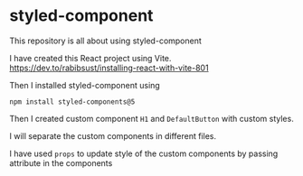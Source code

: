 # styled-component

This repository is all about using styled-component

I have created this React project using Vite.
https://dev.to/rabibsust/installing-react-with-vite-801

Then I installed styled-component using

`npm install styled-components@5`

Then I created custom component `H1` and `DefaultButton` with custom styles.

I will separate the custom components in different files.

I have used `props` to update style of the custom components by passing attribute in the components
